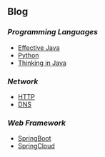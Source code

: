 
## Blog

### *Programming Languages* 

 - [Effective Java][1]
 - [Python][4]
 - [Thinking in Java][6]
 
 ### *Network*
 - [HTTP][3]
 - [DNS][5]

### *Web Framework*
 - [SpringBoot][2]
 - [SpringCloud][7]



 [1]: https://github.com/eziceice/blog/issues/2
 [2]: https://github.com/eziceice/blog/issues/3
 [3]: https://github.com/eziceice/blog/issues/1
 [4]: https://github.com/eziceice/blog/issues/4
 [5]: https://github.com/eziceice/blog/issues/5
 [6]: https://github.com/eziceice/blog/issues/6
 [7]: https://github.com/eziceice/blog/issues/7
 
